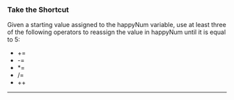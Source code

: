 ### Take the Shortcut

Given a starting value assigned to the happyNum variable, use at least three of
the following operators to reassign the value in happyNum until it is equal to
5:

- +=
- -=
- \*=
- /=
- ++

---
